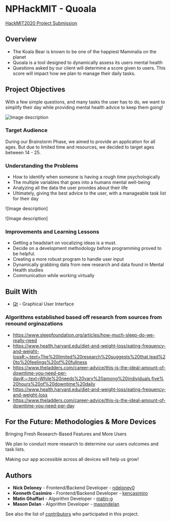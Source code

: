 # NPHackMIT - Quoala
[HackMIT2020 Project Submission](https://spectacle.hackmit.org/project/240)

## Overview

- The Koala Bear is known to be one of the happiest Mammalia on the planet
- Quoala is a tool designed to dynamically assess its users mental health
- Questions asked by our client will determine a score given to users. This score will impact how we plan to manage their daily tasks.

## Project Objectives

With a few simple questions, and many tasks the user has to do, we want to simplify their day while providing mental health advice to keep them going!

![Image description](https://github.com/ndeloney0/NPHackMIT/blob/master/Screenshots/Screen%20Shot%202020-09-20%20at%2012.39.15%20AM.png)

### Target Audience

During our Brainstorm Phase, we aimed to provide an application for all ages. But due to limited time and resources, we decided to target ages between 14 - 25. 

### Understanding the Problems

- How to identify when someone is having a rough time psychologically 
- The multiple variables that goes into a humans mental well-being
- Analyzing all the data the user provides about their life
- Ultimately, giving the best advice to the user, with a manageable task list for their day

![Image description]

![Image description]

### Improvements and Learning Lessons

- Getting a headstart on vocalizing ideas is a must.
- Decide on a development methodology before programming proved to be helpful.
- Creating a more robust program to handle user input 
- Dynamically grabbing data from new research and data found in Mental Health studies
- Communication while working virtually

## Built With

* [Qt](https://www.qt.io) - Graphical User Interface

### Algorithms established based off research from sources from renound orginazations

- https://www.sleepfoundation.org/articles/how-much-sleep-do-we-really-need
- https://www.health.harvard.edu/diet-and-weight-loss/eating-frequency-and-weight-loss#:~:text=The%20limited%20research%20suggests%20that,lead%20to%20feelings%20of%20fullness
- https://www.theladders.com/career-advice/this-is-the-ideal-amount-of-downtime-you-need-per-day#:~:text=While%20needs%20vary%20among%20individuals,five%20hours%20of%20downtime%20daily
- https://www.health.harvard.edu/diet-and-weight-loss/eating-frequency-and-weight-loss
- https://www.theladders.com/career-advice/this-is-the-ideal-amount-of-downtime-you-need-per-day

## For the Future: Methodologies & More Devices
Bringing Fresh Research-Based Features and More Users

We plan to conduct more research to determine our users outcomes and task lists. 

Making our app accessible across all devices will help us grow!

## Authors
* **Nick Deloney** - Frontend/Backend Developer - [ndeloney0](https://github.com/ndeloney0)
* **Kenneth Casimiro** - Frontend/Backend Developer - [kencasimiro](https://github.com/kencasimiro)
* **Matin Ghaffari** - Algorithm Developer - [matin-g](https://github.com/matin-g)
* **Mason Delan** - Algorithm Developer - [masondelan](https://github.com/masondelan)

See also the list of [contributors](https://github.com/ndeloney0/NPHackMIT/graphs/contributors) who participated in this project.
